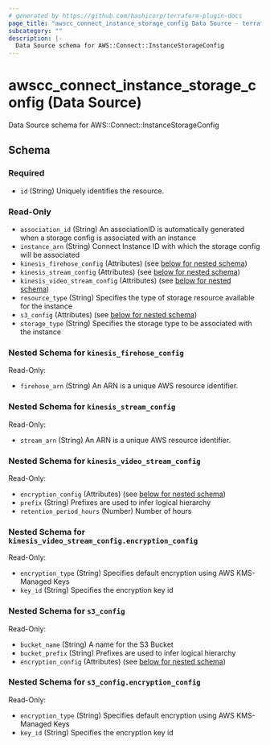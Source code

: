 ```yaml
---
# generated by https://github.com/hashicorp/terraform-plugin-docs
page_title: "awscc_connect_instance_storage_config Data Source - terraform-provider-awscc"
subcategory: ""
description: |-
  Data Source schema for AWS::Connect::InstanceStorageConfig
---
```


# awscc_connect_instance_storage_config (Data Source)

Data Source schema for AWS::Connect::InstanceStorageConfig



<!-- schema generated by tfplugindocs -->
## Schema

### Required

- `id` (String) Uniquely identifies the resource.

### Read-Only

- `association_id` (String) An associationID is automatically generated when a storage config is associated with an instance
- `instance_arn` (String) Connect Instance ID with which the storage config will be associated
- `kinesis_firehose_config` (Attributes) (see [below for nested schema](#nestedatt--kinesis_firehose_config))
- `kinesis_stream_config` (Attributes) (see [below for nested schema](#nestedatt--kinesis_stream_config))
- `kinesis_video_stream_config` (Attributes) (see [below for nested schema](#nestedatt--kinesis_video_stream_config))
- `resource_type` (String) Specifies the type of storage resource available for the instance
- `s3_config` (Attributes) (see [below for nested schema](#nestedatt--s3_config))
- `storage_type` (String) Specifies the storage type to be associated with the instance

<a id="nestedatt--kinesis_firehose_config"></a>
### Nested Schema for `kinesis_firehose_config`

Read-Only:

- `firehose_arn` (String) An ARN is a unique AWS resource identifier.


<a id="nestedatt--kinesis_stream_config"></a>
### Nested Schema for `kinesis_stream_config`

Read-Only:

- `stream_arn` (String) An ARN is a unique AWS resource identifier.


<a id="nestedatt--kinesis_video_stream_config"></a>
### Nested Schema for `kinesis_video_stream_config`

Read-Only:

- `encryption_config` (Attributes) (see [below for nested schema](#nestedatt--kinesis_video_stream_config--encryption_config))
- `prefix` (String) Prefixes are used to infer logical hierarchy
- `retention_period_hours` (Number) Number of hours

<a id="nestedatt--kinesis_video_stream_config--encryption_config"></a>
### Nested Schema for `kinesis_video_stream_config.encryption_config`

Read-Only:

- `encryption_type` (String) Specifies default encryption using AWS KMS-Managed Keys
- `key_id` (String) Specifies the encryption key id



<a id="nestedatt--s3_config"></a>
### Nested Schema for `s3_config`

Read-Only:

- `bucket_name` (String) A name for the S3 Bucket
- `bucket_prefix` (String) Prefixes are used to infer logical hierarchy
- `encryption_config` (Attributes) (see [below for nested schema](#nestedatt--s3_config--encryption_config))

<a id="nestedatt--s3_config--encryption_config"></a>
### Nested Schema for `s3_config.encryption_config`

Read-Only:

- `encryption_type` (String) Specifies default encryption using AWS KMS-Managed Keys
- `key_id` (String) Specifies the encryption key id
